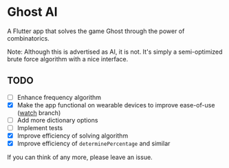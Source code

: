 # Ghost AI

A Flutter app that solves the game Ghost through the power of combinatorics.

Note: Although this is advertised as AI, it is not. It's simply a semi-optimized brute force algorithm with a nice interface.

## TODO

- [ ] Enhance frequency algorithm
- [x] Make the app functional on wearable devices to improve ease-of-use ([watch](https://github.com/PeculiarProgrammer/Ghost-AI/tree/watch) branch)
- [ ] Add more dictionary options
- [ ] Implement tests
- [x] Improve efficiency of solving algorithm
- [x] Improve efficiency of `determinePercentage` and similar

If you can think of any more, please leave an issue.
